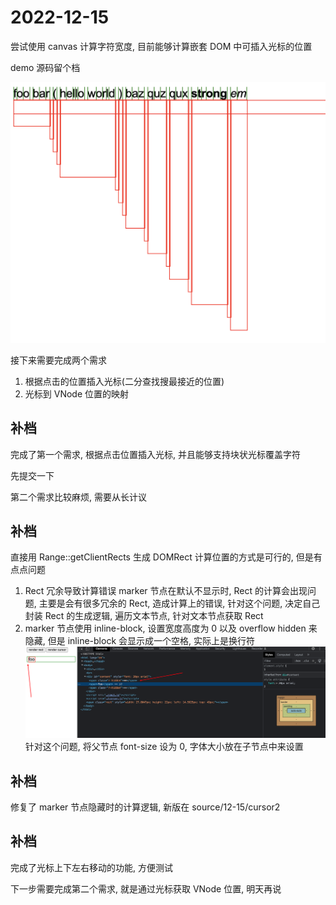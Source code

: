 # 2022-12-15

尝试使用 canvas 计算字符宽度, 目前能够计算嵌套 DOM 中可插入光标的位置

demo 源码留个档

![cursor](../source/img/Snipaste_2022-12-15_10-28-38.png)

接下来需要完成两个需求

1. 根据点击的位置插入光标(二分查找搜最接近的位置)
2. 光标到 VNode 位置的映射

## 补档

完成了第一个需求, 根据点击位置插入光标, 并且能够支持块状光标覆盖字符

先提交一下

第二个需求比较麻烦, 需要从长计议

## 补档

直接用 Range::getClientRects 生成 DOMRect 计算位置的方式是可行的, 但是有点点问题

1. Rect 冗余导致计算错误
   marker 节点在默认不显示时, Rect 的计算会出现问题, 主要是会有很多冗余的 Rect, 造成计算上的错误, 针对这个问题, 决定自己封装 Rect 的生成逻辑, 遍历文本节点, 针对文本节点获取 Rect
2. marker 节点使用 inline-block, 设置宽度高度为 0 以及 overflow hidden 来隐藏, 但是 inline-block 会显示成一个空格, 实际上是换行符![inlineblock](../source/img/WechatIMG648.png)
   针对这个问题, 将父节点 font-size 设为 0, 字体大小放在子节点中来设置

## 补档

修复了 marker 节点隐藏时的计算逻辑, 新版在 source/12-15/cursor2

## 补档

完成了光标上下左右移动的功能, 方便测试

下一步需要完成第二个需求, 就是通过光标获取 VNode 位置, 明天再说
